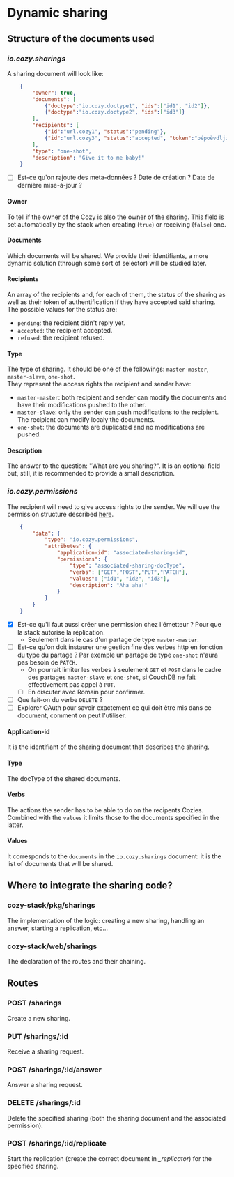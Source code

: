 # Dynamic sharing

## Structure of the documents used

### _io.cozy.sharings_

A sharing document will look like:

```json
    {
        "owner": true,
        "documents": [
            {"doctype":"io.cozy.doctype1", "ids":["id1", "id2"]},
            {"doctype":"io.cozy.doctype2", "ids":["id3"]}
        ],
        "recipients": [
            {"id":"url.cozy1", "status":"pending"},
            {"id":"url.cozy3", "status":"accepted", "token":"bépoèvdljzw"}
        ],
        "type": "one-shot",
        "description": "Give it to me baby!"
    }
```

- [ ] Est-ce qu'on rajoute des meta-données ? Date de création ? Date de dernière mise-à-jour ?

#### Owner

To tell if the owner of the Cozy is also the owner of the sharing. This field is set automatically by the stack when creating (`true`) or receiving (`false`) one.

#### Documents

Which documents will be shared. We provide their identifiants, a more dynamic solution (through some sort of selector) will be studied later.

#### Recipients

An array of the recipients and, for each of them, the status of the sharing as well as their token of authentification if they have accepted said sharing.  
The possible values for the status are:
* `pending`: the recipient didn't reply yet.
* `accepted`: the recipient accepted.
* `refused`: the recipient refused.

#### Type

The type of sharing. It should be one of the followings: `master-master`, `master-slave`, `one-shot`.  
They represent the access rights the recipient and sender have:
* `master-master`: both recipient and sender can modify the documents and have their modifications pushed to the other.
* `master-slave`: only the sender can push modifications to the recipient. The recipient can modify localy the documents.
* `one-shot`: the documents are duplicated and no modifications are pushed.

#### Description

The answer to the question: "What are you sharing?". It is an optional field but, still, it is recommended to provide a small description.


### _io.cozy.permissions_

The recipient will need to give access rights to the sender. We will use the permission structure described [here](https://github.com/cozy/cozy-stack/blob/master/docs/permissions.md).

```json
    {
        "data": {
            "type": "io.cozy.permissions",
            "attributes": {
                "application-id": "associated-sharing-id",
                "permissions": {
                    "type": "associated-sharing-docType",
                    "verbs": ["GET","POST","PUT","PATCH"],
                    "values": ["id1", "id2", "id3"],
                    "description": "Aha aha!"
                }
            }
        }
    }
```

- [x] Est-ce qu'il faut aussi créer une permission chez l'émetteur ? Pour que la stack autorise la réplication.
    - Seulement dans le cas d'un partage de type `master-master`.
- [ ] Est-ce qu'on doit instaurer une gestion fine des verbes http en fonction du type du partage ? Par exemple un partage de type `one-shot` n'aura pas besoin de `PATCH`.
    - On pourrait limiter les verbes à seulement `GET` et `POST` dans le cadre des partages `master-slave` et `one-shot`, si CouchDB ne fait effectivement pas appel à `PUT`.
    - [ ] En discuter avec Romain pour confirmer.
- [ ] Que fait-on du verbe `DELETE` ?
- [ ] Explorer OAuth pour savoir exactement ce qui doit être mis dans ce document, comment on peut l'utiliser.

#### Application-id

It is the identifiant of the sharing document that describes the sharing.

#### Type

The docType of the shared documents.

#### Verbs

The actions the sender has to be able to do on the recipents Cozies. Combined with the `values` it limits those to the documents specified in the latter.

#### Values

It corresponds to the `documents` in the `io.cozy.sharings` document: it is the list of documents that will be shared.


## Where to integrate the sharing code?

### cozy-stack/pkg/sharings

The implementation of the logic: creating a new sharing, handling an answer, starting a replication, etc…

### cozy-stack/web/sharings

The declaration of the routes and their chaining.


## Routes

### POST /sharings

Create a new sharing.

### PUT /sharings/:id

Receive a sharing request.

### POST /sharings/:id/answer

Answer a sharing request.

### DELETE /sharings/:id

Delete the specified sharing (both the sharing document and the associated permission).

### POST /sharings/:id/replicate

Start the replication (create the correct document in _\_replicator_) for the specified sharing.
